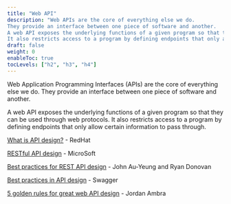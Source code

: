 ```yaml
---
title: "Web API"
description: "Web APIs are the core of everything else we do. 
They provide an interface between one piece of software and another. 
A web API exposes the underlying functions of a given program so that they can be used through web protocols.
It also restricts access to a program by defining endpoints that only allow certain information to pass through."
draft: false
weight: 0
enableToc: true
tocLevels: ["h2", "h3", "h4"]
---
```


Web Application Programming Interfaces (APIs) are the core of everything else we do. 
They provide an interface between one piece of software and another.

A web API exposes the underlying functions of a given program so that they can be used through web protocols.
It also restricts access to a program by defining endpoints that only allow certain information to pass through.

[What is API design?](https://www.redhat.com/en/topics/api/what-is-api-design) - RedHat

[RESTful API design](https://docs.microsoft.com/en-us/azure/architecture/best-practices/api-design) - MicroSoft

[Best practices for REST API design](https://stackoverflow.blog/2020/03/02/best-practices-for-rest-api-design/) - John Au-Yeung and Ryan Donovan

[Best practices in API design](https://swagger.io/resources/articles/best-practices-in-api-design/) - Swagger

[5 golden rules for great web API design](https://www.toptal.com/api-developers/5-golden-rules-for-designing-a-great-web-api) - Jordan Ambra
